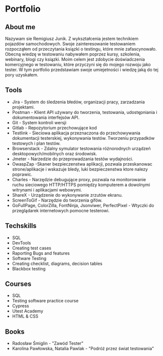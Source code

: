 # Portfolio

## About me

Nazywam sie Remigiusz Junik. Z wykształcenia jestem technikiem pojazdów samochodowych. Swoje zainteresowanie testowaniem rozpocząłem od 
przeczytania ksiązki o testingu, które mnie zafascynowało. Obecną wiedzę w testowaniu nabywałem poprzez kursy, szkolenia, webinary, blogi czy ksiązki.
Moim celem jest zdobycie doświadczenia komercyjnego w testowaniu, które przyczyni się do mojego rozwoju jako tester. 
W tym portfolio przedstawiam swoje umiejetności i wiedzę jaką do tej pory uzyskałem.


## Tools

 - Jira - System do śledzenia błedów, organizacji pracy, zarzadzania projektami. 
 - Postman - Klient API używany do tworzenia, testowania, udostępniania i dokumentowania interfejsów API. 
 - Git - System kontroli wersji	
 - Gitlab - Repozytorium przechowujące kod
 - Testlink - Sieciowa aplikacja przeznaczona do przechowywania dokumentacji testerskiej, wykonywania testów. Tworzeniu przypadków testowych i plan testów. 
 - Browserstack - Zdalny symulator testowania różnorodnych urządzeń desktopowych/mobilnych oraz środowisk.
 - Jmeter - Narzedzie do przeprowadzania testów wydajności.
 - OwaspZap -Skaner bezpieczenstwa aplikacji, pozwala przeskanowac strone/aplikacje i wskazuje bledy, luki bezpieczenstwa ktore nalezy poprawic.
 - Charles - Narzędzie debugujące proxy, pozwala na monitorowanie ruchu sieciowego HTTP/HTTPS pomiędzy komputerem a dowolnymi witrynami i aplikacjami webowymi.
 - ShareX - Urządzenie do wykonywanie zrzutów ekranu.
 - ScreenToGif - Narzędzie do tworzenia gifów.
 - GoFullPage, ColorZilla, FontNinja, Jsonviwer, PerfectPixel - Wtyczki do przeglądarek internetowych pomocne testerowi.

## Techskills

 - SQL 
 - DevTools
 - Creating test cases
 - Raporting Bugs and features
 - Software Testing
 - Creating checklist, diagrams, decision tables
 - Blackbox testing 

## Courses

 - SQL 
 - Testing software practice course 
 - Cypress 
 - Utest Academy
 - HTML & CSS

## Books
 
 - Radosław Śmiglin - "Zawód Tester"
 - Karolina Pawłowska, Natalia Pawlak - "Podróż przez świat testowania"
